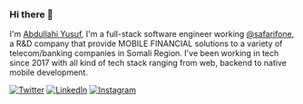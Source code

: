### Hi there 👋

I'm [Abdullahi Yusuf](https://abdullahicyc.com), I'm a full-stack software engineer working [@safarifone](http://safarione.ca), a R&D company that provide MOBILE FINANCIAL solutions to a variety of telecom/banking companies in Somali Region. I've been working in tech since 2017 with all kind of tech stack ranging from web, backend to native mobile development.

<!-- Social Media -->
[![Twitter][1.2]][1] [![LinkedIn][2.2]][2] [![Instagram][3.2]][3]

[1.2]: https://github.com/WaylonWalker/WaylonWalker/blob/main/icon/twitter.png?raw=true
[2.2]: https://github.com/WaylonWalker/WaylonWalker/blob/main/icon/linkedin.png?raw=true
[3.2]: https://github.com/WaylonWalker/WaylonWalker/blob/main/icon/instagram.png?raw=true

[1]: https://twitter.com/abdullahicyc
[2]: https://www.linkedin.com/in/abdullahicyc/
[3]: https://www.instagram.com/abdullahicyc/

<!--
**abdullahicyc/abdullahicyc** is a ✨ _special_ ✨ repository because its `README.md` (this file) appears on your GitHub profile.

Here are some ideas to get you started:

- 🔭 I’m currently working on ...
- 🌱 I’m currently learning ...
- 👯 I’m looking to collaborate on ...
- 🤔 I’m looking for help with ...
- 💬 Ask me about ...
- 📫 How to reach me: ...
- 😄 Pronouns: ...
- ⚡ Fun fact: ...
-->
